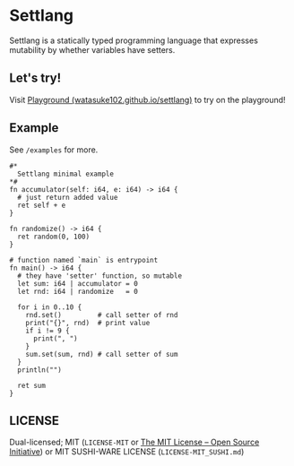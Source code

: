 # Settlang

Settlang is a statically typed programming language that expresses mutability by whether variables have setters.

## Let's try!

Visit [Playground (watasuke102.github.io/settlang)](https://watasuke102.github.io/settlang/) to try on the playground!

## Example

See `/examples` for more.

```
#*
  Settlang minimal example
*#
fn accumulator(self: i64, e: i64) -> i64 {
  # just return added value
  ret self + e
}

fn randomize() -> i64 {
  ret random(0, 100)
}

# function named `main` is entrypoint
fn main() -> i64 {
  # they have 'setter' function, so mutable
  let sum: i64 | accumulator = 0
  let rnd: i64 | randomize   = 0

  for i in 0..10 {
    rnd.set()         # call setter of rnd
    print("{}", rnd)  # print value
    if i != 9 {
      print(", ")
    }
    sum.set(sum, rnd) # call setter of sum
  }
  println("")

  ret sum
}

```

## LICENSE

Dual-licensed; MIT (`LICENSE-MIT` or [The MIT License – Open Source Initiative](https://opensource.org/license/mit/)) or MIT SUSHI-WARE LICENSE (`LICENSE-MIT_SUSHI.md`)
